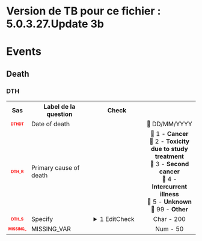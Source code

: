 # Version de TB pour ce fichier : 5.0.3.27.Update 3b  
# Events 
## Death 
### DTH 

<table style='width:100%;'>
<tr>
<th style='width:50px; text-align:center;'><strong>Sas</strong></th>
<th style='width:600px; text-align:center;'><strong>Label de la question </strong></th>
<th style='width:300px; text-align:center;'><strong>Check</strong></th>
<th style='width:300px; text-align:center;'><strongRéponses possibles</strong></th>
</tr>
<tr>
 <tr> 
<td style='width:50px; text-align:center; color:red; font-size: 10px;'> <b> DTHDT </b></td> 
 <td style='width:600px; text-align:left;'> Date of death</td>
 <td style='width:600px; text-align:left;'>   </td>
 <td style='width:300px; text-align:center;'> 📅 DD/MM/YYYY  </td> 
 </tr>
 <tr> 
<td style='width:50px; text-align:center; color:red; font-size: 10px;'> <b> DTH_R </b></td> 
 <td style='width:600px; text-align:left;'> Primary cause of death</td>
 <td style='width:600px; text-align:left;'>   </td>
 <td style='width:300px; text-align:center;'> 🔘 1 - <b>Cancer</b> <br>🔘 2 - <b>Toxicity due to study treatment</b> <br>🔘 3 - <b>Second cancer</b> <br>🔘 4 - <b>Intercurrent illness</b> <br>🔘 5 - <b>Unknown</b> <br>🔘 99 - <b>Other</b> <br> </td> 
 </tr>
 <tr> 
<td style='width:50px; text-align:center; color:red; font-size: 10px;'> <b> DTH_S </b></td> 
 <td style='width:600px; text-align:left;'> Specify</td>
 <td style='width:600px; text-align:left;'>  <details> <summary>1 EditCheck </summary><table><tr><td> 5:[DTH.*][DTH_S]</td> </tr><tr> <td> <pre><code class='javascript'>#Action Expression 
[DTH][DTH_R] == '2' || [DTH][DTH_R] == '4' || [DTH][DTH_R] == '99'; 
#data Expression 
 
</code></pre> </td><td> This item is required.</td> </tr></table></details> </td>
 <td style='width:300px; text-align:center;'> Char - 200 </td> 
 </tr>
 <tr> 
<td style='width:50px; text-align:center; color:red; font-size: 10px;'> <b> MISSING_ </b></td> 
 <td style='width:600px; text-align:left;'> MISSING_VAR</td>
 <td style='width:600px; text-align:left;'>   </td>
 <td style='width:300px; text-align:center;'> Num - 50 </td> 
 </tr>
</table>

